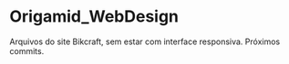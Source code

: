 # Origamid_WebDesign
 Arquivos do site Bikcraft, sem estar com interface responsiva. Próximos commits.
